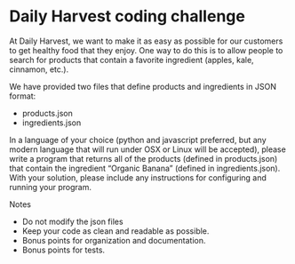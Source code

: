 # Daily Harvest coding challenge

At Daily Harvest, we want to make it as easy as possible for our customers to get healthy food that they enjoy. One way to do this is to allow people to search for products that contain a favorite ingredient (apples, kale, cinnamon, etc.).

We have provided two files that define products and ingredients in JSON format:

* products.json
* ingredients.json

In a language of your choice (python and javascript preferred, but any modern language that will run under OSX or Linux will be accepted), please write a program that returns all of the products (defined in products.json) that contain the ingredient “Organic Banana” (defined in ingredients.json). With your solution, please include any instructions for configuring and running your program.

Notes
* Do not modify the ​json​ files
* Keep your code as clean and readable as possible.
* Bonus points for organization and documentation.
* Bonus points for tests.
